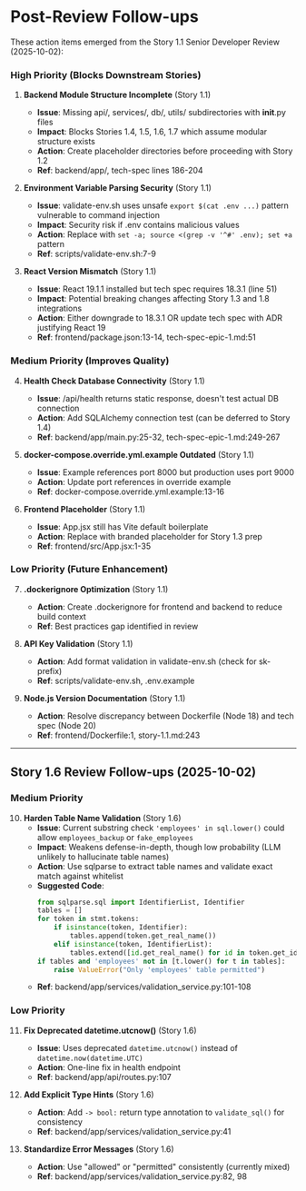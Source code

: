 # Post-Review Follow-ups

These action items emerged from the Story 1.1 Senior Developer Review (2025-10-02):

### High Priority (Blocks Downstream Stories)

1. **Backend Module Structure Incomplete** (Story 1.1)
   - **Issue**: Missing api/, services/, db/, utils/ subdirectories with __init__.py files
   - **Impact**: Blocks Stories 1.4, 1.5, 1.6, 1.7 which assume modular structure exists
   - **Action**: Create placeholder directories before proceeding with Story 1.2
   - **Ref**: backend/app/, tech-spec lines 186-204

2. **Environment Variable Parsing Security** (Story 1.1)
   - **Issue**: validate-env.sh uses unsafe `export $(cat .env ...)` pattern vulnerable to command injection
   - **Impact**: Security risk if .env contains malicious values
   - **Action**: Replace with `set -a; source <(grep -v '^#' .env); set +a` pattern
   - **Ref**: scripts/validate-env.sh:7-9

3. **React Version Mismatch** (Story 1.1)
   - **Issue**: React 19.1.1 installed but tech spec requires 18.3.1 (line 51)
   - **Impact**: Potential breaking changes affecting Story 1.3 and 1.8 integrations
   - **Action**: Either downgrade to 18.3.1 OR update tech spec with ADR justifying React 19
   - **Ref**: frontend/package.json:13-14, tech-spec-epic-1.md:51

### Medium Priority (Improves Quality)

4. **Health Check Database Connectivity** (Story 1.1)
   - **Issue**: /api/health returns static response, doesn't test actual DB connection
   - **Action**: Add SQLAlchemy connection test (can be deferred to Story 1.4)
   - **Ref**: backend/app/main.py:25-32, tech-spec-epic-1.md:249-267

5. **docker-compose.override.yml.example Outdated** (Story 1.1)
   - **Issue**: Example references port 8000 but production uses port 9000
   - **Action**: Update port references in override example
   - **Ref**: docker-compose.override.yml.example:13-16

6. **Frontend Placeholder** (Story 1.1)
   - **Issue**: App.jsx still has Vite default boilerplate
   - **Action**: Replace with branded placeholder for Story 1.3 prep
   - **Ref**: frontend/src/App.jsx:1-35

### Low Priority (Future Enhancement)

7. **.dockerignore Optimization** (Story 1.1)
   - **Action**: Create .dockerignore for frontend and backend to reduce build context
   - **Ref**: Best practices gap identified in review

8. **API Key Validation** (Story 1.1)
   - **Action**: Add format validation in validate-env.sh (check for sk- prefix)
   - **Ref**: scripts/validate-env.sh, .env.example

9. **Node.js Version Documentation** (Story 1.1)
   - **Action**: Resolve discrepancy between Dockerfile (Node 18) and tech spec (Node 20)
   - **Ref**: frontend/Dockerfile:1, story-1.1.md:243

---

## Story 1.6 Review Follow-ups (2025-10-02)

### Medium Priority

10. **Harden Table Name Validation** (Story 1.6)
    - **Issue**: Current substring check `'employees' in sql.lower()` could allow `employees_backup` or `fake_employees`
    - **Impact**: Weakens defense-in-depth, though low probability (LLM unlikely to hallucinate table names)
    - **Action**: Use sqlparse to extract table names and validate exact match against whitelist
    - **Suggested Code**:
      ```python
      from sqlparse.sql import IdentifierList, Identifier
      tables = []
      for token in stmt.tokens:
          if isinstance(token, Identifier):
              tables.append(token.get_real_name())
          elif isinstance(token, IdentifierList):
              tables.extend([id.get_real_name() for id in token.get_identifiers()])
      if tables and 'employees' not in [t.lower() for t in tables]:
          raise ValueError("Only 'employees' table permitted")
      ```
    - **Ref**: backend/app/services/validation_service.py:101-108

### Low Priority

11. **Fix Deprecated datetime.utcnow()** (Story 1.6)
    - **Issue**: Uses deprecated `datetime.utcnow()` instead of `datetime.now(datetime.UTC)`
    - **Action**: One-line fix in health endpoint
    - **Ref**: backend/app/api/routes.py:107

12. **Add Explicit Type Hints** (Story 1.6)
    - **Action**: Add `-> bool:` return type annotation to `validate_sql()` for consistency
    - **Ref**: backend/app/services/validation_service.py:41

13. **Standardize Error Messages** (Story 1.6)
    - **Action**: Use "allowed" or "permitted" consistently (currently mixed)
    - **Ref**: backend/app/services/validation_service.py:82, 98
